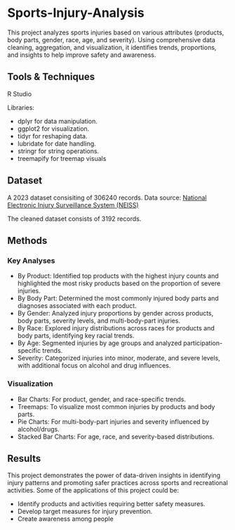 # Sports-Injury-Analysis
This project analyzes sports injuries based on various attributes (products, body parts, gender, race, age, and severity). Using comprehensive data cleaning, aggregation, and visualization, it identifies trends, proportions, and insights to help improve safety and awareness.

## Tools & Techniques
R Studio

Libraries:
- dplyr for data manipulation.
- ggplot2 for visualization.
- tidyr for reshaping data.
- lubridate for date handling.
- stringr for string operations.
- treemapify for treemap visuals

## Dataset
A 2023 dataset consisiting of 306240 records. Data source: [National Electronic Injury Surveillance System (NEISS)](https://www.cpsc.gov/cgibin/NEISSQuery/home.aspx)

The cleaned dataset consists of 3192 records.

## Methods
### Key Analyses
- By Product: Identified top products with the highest injury counts and highlighted the most risky products based on the proportion of severe injuries.
- By Body Part: Determined the most commonly injured body parts and diagnoses associated with each product.
- By Gender: Analyzed injury proportions by gender across products, body parts, severity levels, and multi-body-part injuries.
- By Race: Explored injury distributions across races for products and body parts, identifying key racial trends.
- By Age: Segmented injuries by age groups and analyzed participation-specific trends.
- Severity: Categorized injuries into minor, moderate, and severe levels, with additional focus on alcohol and drug influences.

### Visualization
- Bar Charts: For product, gender, and race-specific trends.
- Treemaps: To visualize most common injuries by products and body parts.
- Pie Charts: For multi-body-part injuries and severity influenced by alcohol/drugs.
- Stacked Bar Charts: For age, race, and severity-based distributions.

## Results
This project demonstrates the power of data-driven insights in identifying injury patterns and promoting safer practices across sports and recreational activities. Some of the applications of this project could be:

- Identify products and activities requiring better safety measures.
- Develop target measures for injury prevention.
- Create awareness among people
